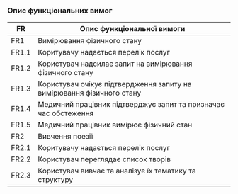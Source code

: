 ### Опис функціональних вимог

| FR    | Опис функціональної вимоги  |
|-------|---------------------------- |
| FR1   | Вимірювання фізичного стану |
| FR1.1 | Коритувачу надається перелік послуг |
| FR1.2 | Користувач надсилає запит на вимірювання фізичного стану |
| FR1.3 | Користувач очікує підтвердження запиту на вимірювання фізичного стану |
| FR1.4 | Медичний працівник підтверджує запит та призначає час обстеження |
| FR1.5 | Медичний працівник вимірює фізичний стан |
| FR2   | Вивчення поезії |
| FR2.1 | Коритувачу надається перелік послуг |
| FR2.2 | Користувач переглядає список творів |
| FR2.3 | Користувач вивчає та аналізує їх тематику та структуру |

